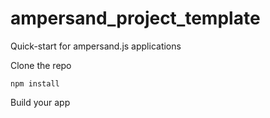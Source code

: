 # ampersand_project_template
Quick-start for ampersand.js applications

Clone the repo

`npm install`

Build your app
